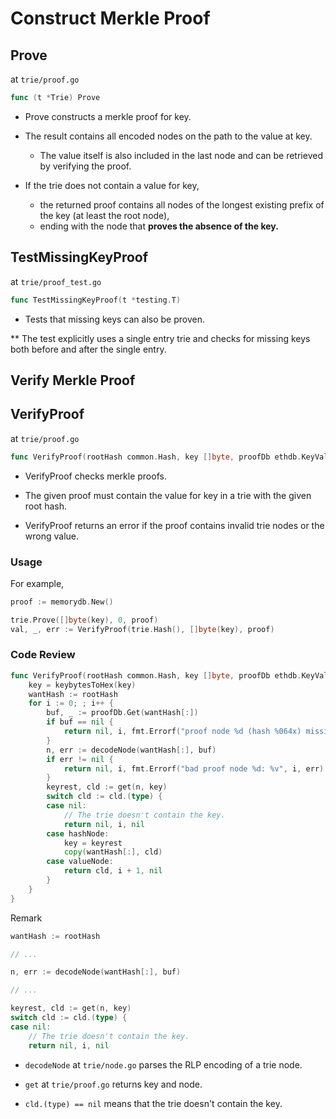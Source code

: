 # Construct Merkle Proof

## Prove

at `trie/proof.go`

```go
func (t *Trie) Prove
```

* Prove constructs a merkle proof for key.

* The result contains all encoded nodes on the path to the value at key.

  * The value itself is also included in the last node and can be retrieved by verifying the proof.

* If the trie does not contain a value for key,

  * the returned proof contains all nodes of the longest existing prefix of the key (at least the root node),
  * ending with the node that **proves the absence of the key.**

## TestMissingKeyProof

at `trie/proof_test.go`

```go
func TestMissingKeyProof(t *testing.T)
```

* Tests that missing keys can also be proven.

** The test explicitly uses a single entry trie and checks for missing keys both before and after the single entry.

## Verify Merkle Proof

## VerifyProof

at `trie/proof.go`

```go
func VerifyProof(rootHash common.Hash, key []byte, proofDb ethdb.KeyValueReader) (value []byte, nodes int, err error)
```

* VerifyProof checks merkle proofs.

* The given proof must contain the value for key in a trie with the given root hash.

* VerifyProof returns an error if the proof contains invalid trie nodes or the wrong value.

### Usage

For example,

```go
proof := memorydb.New()

trie.Prove([]byte(key), 0, proof)
val, _, err := VerifyProof(trie.Hash(), []byte(key), proof)
```

### Code Review

```go
func VerifyProof(rootHash common.Hash, key []byte, proofDb ethdb.KeyValueReader) (value []byte, nodes int, err error) {
	key = keybytesToHex(key)
	wantHash := rootHash
	for i := 0; ; i++ {
		buf, _ := proofDb.Get(wantHash[:])
		if buf == nil {
			return nil, i, fmt.Errorf("proof node %d (hash %064x) missing", i, wantHash)
		}
		n, err := decodeNode(wantHash[:], buf)
		if err != nil {
			return nil, i, fmt.Errorf("bad proof node %d: %v", i, err)
		}
		keyrest, cld := get(n, key)
		switch cld := cld.(type) {
		case nil:
			// The trie doesn't contain the key.
			return nil, i, nil
		case hashNode:
			key = keyrest
			copy(wantHash[:], cld)
		case valueNode:
			return cld, i + 1, nil
		}
	}
}
```

Remark

```go
wantHash := rootHash

// ...

n, err := decodeNode(wantHash[:], buf)

// ...

keyrest, cld := get(n, key)
switch cld := cld.(type) {
case nil:
	// The trie doesn't contain the key.
	return nil, i, nil
``` 

* `decodeNode` at `trie/node.go` parses the RLP encoding of a trie node.

* `get` at `trie/proof.go` returns key and node.

* `cld.(type) == nil` means that the trie doesn't contain the key.
